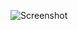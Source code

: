 ![Screenshot](https://github.com/mahfuz-prog/wordpress/assets/62833292/ee84c7c4-5708-4e77-b18b-83d8664904bb)
